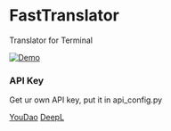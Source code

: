 # FastTranslator

Translator for Terminal

[![Demo](https://asciinema.org/a/aaem16zta5ziz60y7919gax6q.png)](https://asciinema.org/a/aaem16zta5ziz60y7919gax6q)

### API Key

Get ur own API key, put it in api_config.py

[YouDao](https://ai.youdao.com/)
[DeepL](https://www.deepl.com/pro#developer)